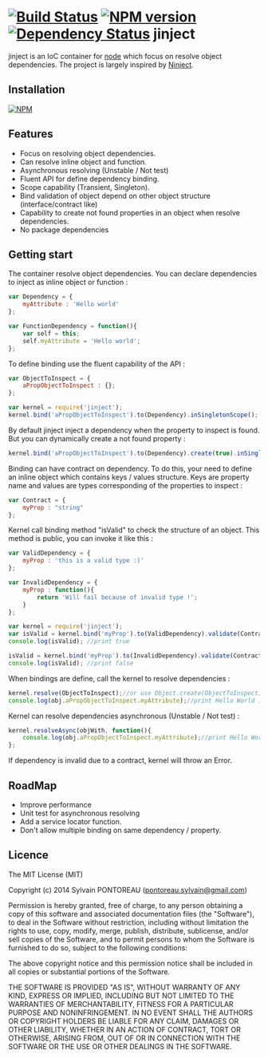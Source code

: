 [![Build Status](https://travis-ci.org/Vtek/jinject.png?branch=master)](https://travis-ci.org/Vtek/jinject)  [![NPM version](https://badge.fury.io/js/jinject.png)](http://badge.fury.io/js/jinject)  [![Dependency Status](https://gemnasium.com/Vtek/jinject.png)](https://gemnasium.com/Vtek/jinject)
jinject
=======

jinject is an IoC container for [node](http://nodejs.org) which focus on resolve object dependencies.
The project is largely inspired by [Ninject](https://github.com/ninject/ninject).



## Installation

  [![NPM](https://nodei.co/npm/jinject.png?mini=true)](https://nodei.co/npm/jinject/)


## Features

  * Focus on resolving object dependencies.
  * Can resolve inline object and function.
  * Asynchronous resolving (Unstable / Not test)
  * Fluent API for define dependency binding.
  * Scope capability (Transient, Singleton).
  * Bind validation of object depend on other object structure (interface/contract like)
  * Capability to create not found properties in an object when resolve dependencies.
  * No package dependencies



## Getting start

The container resolve object dependencies.
You can declare dependencies to inject as inline object or function :

```js
var Dependency = {
    myAttribute : 'Hello world'
};

var FunctionDependency = function(){
    var self = this;
    self.myAttribute = 'Hello world';
};
```


To define binding use the fluent capability of the API :

```js
var ObjectToInspect = {
    aPropObjectToInspect : {};
};

var kernel = require('jinject');
kernel.bind('aPropObjectToInspect').to(Dependency).inSingletonScope();
```


By default jinject inject a dependency when the property to inspect is found. But you can dynamically create a not found property :

```js
kernel.bind('aPropObjectToInspect').to(Dependency).create(true).inSingletonScope();
```

Binding can have contract on dependency. To do this, your need to define an inline object which contains keys / values structure.
Keys are property name and values are types corresponding of the properties to inspect :

```js
var Contract = {
    myProp : "string"
};
```

Kernel call binding method "isValid" to check the structure of an object. This method is public, you can invoke it like this :

```js
var ValidDependency = {
    myProp : 'this is a valid type :)'
};

var InvalidDependency = {
    myProp : function(){
        return 'Will fail because of invalid type !';
    }
};

var kernel = require('jinject');
var isValid = kernel.bind('myProp').to(ValidDependency).validate(Contract).isValid();
console.log(isValid); //print true

isValid = kernel.bind('myProp').to(InvalidDependency).validate(Contract).isValid();
console.log(isValid); //print false
```

When bindings are define, call the kernel to resolve dependencies :

```js
kernel.resolve(ObjectToInspect);//or use Object.create(ObjectToInspect) if you want to deal with many instances of the type of object
console.log(obj.aPropObjectToInspect.myAttribute);//print Hello World in the console
```

Kernel can resolve dependencies asynchronous (Unstable / Not test) :

```js
kernel.resolveAsync(objWith, function(){
    console.log(obj.aPropObjectToInspect.myAttribute);//print Hello World in the console
};
```

If dependency is invalid due to a contract, kernel will throw an Error.

## RoadMap

  * Improve performance
  * Unit test for asynchronous resolving
  * Add a service locator function.
  * Don't allow multiple binding on same dependency / property.



## Licence

The MIT License (MIT)

Copyright (c) 2014 Sylvain PONTOREAU (pontoreau.sylvain@gmail.com)

Permission is hereby granted, free of charge, to any person obtaining a copy of
this software and associated documentation files (the "Software"), to deal in
the Software without restriction, including without limitation the rights to
use, copy, modify, merge, publish, distribute, sublicense, and/or sell copies of
the Software, and to permit persons to whom the Software is furnished to do so,
subject to the following conditions:

The above copyright notice and this permission notice shall be included in all
copies or substantial portions of the Software.

THE SOFTWARE IS PROVIDED "AS IS", WITHOUT WARRANTY OF ANY KIND, EXPRESS OR
IMPLIED, INCLUDING BUT NOT LIMITED TO THE WARRANTIES OF MERCHANTABILITY, FITNESS
FOR A PARTICULAR PURPOSE AND NONINFRINGEMENT. IN NO EVENT SHALL THE AUTHORS OR
COPYRIGHT HOLDERS BE LIABLE FOR ANY CLAIM, DAMAGES OR OTHER LIABILITY, WHETHER
IN AN ACTION OF CONTRACT, TORT OR OTHERWISE, ARISING FROM, OUT OF OR IN
CONNECTION WITH THE SOFTWARE OR THE USE OR OTHER DEALINGS IN THE SOFTWARE.


